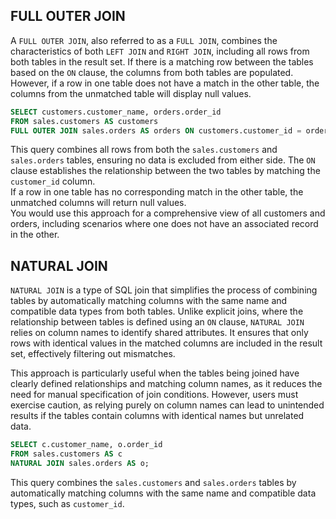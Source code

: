 
## FULL OUTER JOIN

A `FULL OUTER JOIN`, also referred to as a `FULL JOIN`, combines the characteristics of both `LEFT JOIN` and `RIGHT JOIN`, including all rows from both tables in the result set. 
If there is a matching row between the tables based on the `ON` clause, the columns from both tables are populated. However, if a row in one table does not have a match in the other table, the columns from the unmatched table will display null values.

```sql
SELECT customers.customer_name, orders.order_id
FROM sales.customers AS customers
FULL OUTER JOIN sales.orders AS orders ON customers.customer_id = orders.customer_id;
```

This query combines all rows from both the `sales.customers` and `sales.orders` tables, ensuring no data is excluded from either side. The `ON` clause establishes the relationship between the two tables by matching the `customer_id` column.  
If a row in one table has no corresponding match in the other table, the unmatched columns will return null values.  
You would use this approach for a comprehensive view of all customers and orders, including scenarios where one does not have an associated record in the other. 


## NATURAL JOIN

`NATURAL JOIN` is a type of SQL join that simplifies the process of combining tables by automatically matching columns with the same name and compatible data types from both tables.
Unlike explicit joins, where the relationship between tables is defined using an `ON` clause, `NATURAL JOIN` relies on column names to identify shared attributes. It ensures that only rows with identical values in the matched columns are included in the result set, effectively filtering out mismatches.

This approach is particularly useful when the tables being joined have clearly defined relationships and matching column names, as it reduces the need for manual specification of join conditions. 
However, users must exercise caution, as relying purely on column names can lead to unintended results if the tables contain columns with identical names but unrelated data. 

```sql
SELECT c.customer_name, o.order_id
FROM sales.customers AS c
NATURAL JOIN sales.orders AS o;
```

This query combines the `sales.customers` and `sales.orders` tables by automatically matching columns with the same name and compatible data types, such as `customer_id`.  

